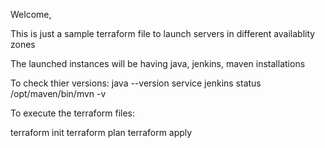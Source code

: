 Welcome,

This is just a sample terraform file to launch servers in different availablity zones

The launched instances will be having java, jenkins, maven installations

To check thier versions:
java --version
service jenkins status
/opt/maven/bin/mvn -v 

To execute the terraform files:

terraform init
terraform plan
terraform apply

